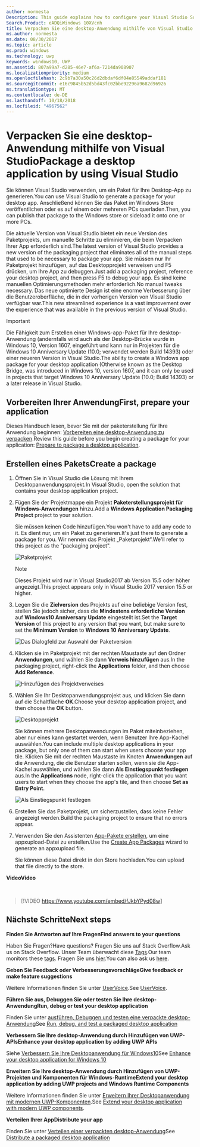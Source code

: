 ```yaml
---
author: normesta
Description: This guide explains how to configure your Visual Studio Solution to edit, debug, and package desktop application.
Search.Product: eADQiWindows 10XVcnh
title: Verpacken Sie eine desktop-Anwendung mithilfe von Visual Studio
ms.author: normesta
ms.date: 08/30/2017
ms.topic: article
ms.prod: windows
ms.technology: uwp
keywords: windows10, UWP
ms.assetid: 807a99a7-d285-46e7-af6a-7214da908907
ms.localizationpriority: medium
ms.openlocfilehash: 2c9b7a30a50c26d2dbdaf6df04e85549addaf181
ms.sourcegitcommit: e16c9845b52d5bd43fc02bbe92296a9682d96926
ms.translationtype: MT
ms.contentlocale: de-DE
ms.lasthandoff: 10/18/2018
ms.locfileid: "4967562"
---
```

# <a name="package-a-desktop-application-by-using-visual-studio"></a><span data-ttu-id="37777-103">Verpacken Sie eine desktop-Anwendung mithilfe von Visual Studio</span><span class="sxs-lookup"><span data-stu-id="37777-103">Package a desktop application by using Visual Studio</span></span>

<span data-ttu-id="37777-104">Sie können Visual Studio verwenden, um ein Paket für Ihre Desktop-App zu generieren.</span><span class="sxs-lookup"><span data-stu-id="37777-104">You can use Visual Studio to generate a package for your desktop app.</span></span> <span data-ttu-id="37777-105">Anschließend können Sie das Paket im Windows Store veröffentlichen oder es auf einem oder mehreren PCs querladen.</span><span class="sxs-lookup"><span data-stu-id="37777-105">Then, you can publish that package to the Windows store or sideload it onto one or more PCs.</span></span>

<span data-ttu-id="37777-106">Die aktuelle Version von Visual Studio bietet ein neue Version des Paketprojekts, um manuelle Schritte zu eliminieren, die beim Verpacken Ihrer App erforderlich sind.</span><span class="sxs-lookup"><span data-stu-id="37777-106">The latest version of Visual Studio provides a new version of the packaging project that eliminates all of the manual steps that used to be necessary to package your app.</span></span> <span data-ttu-id="37777-107">Sie müssen nur Ihr Paketprojekt hinzufügen, auf das Desktopprojekt verweisen und F5 drücken, um Ihre App zu debuggen.</span><span class="sxs-lookup"><span data-stu-id="37777-107">Just add a packaging project, reference your desktop project, and then press F5 to debug your app.</span></span> <span data-ttu-id="37777-108">Es sind keine manuellen Optimierungsmethoden mehr erforderlich.</span><span class="sxs-lookup"><span data-stu-id="37777-108">No manual tweaks necessary.</span></span> <span data-ttu-id="37777-109">Das neue optimierte Design ist eine enorme Verbesserung über die Benutzeroberfläche, die in der vorherigen Version von Visual Studio verfügbar war.</span><span class="sxs-lookup"><span data-stu-id="37777-109">This new streamlined experience is a vast improvement over the experience that was available in the previous version of Visual Studio.</span></span>

>[!IMPORTANT]
><span data-ttu-id="37777-110">Die Fähigkeit zum Erstellen einer Windows-app-Paket für Ihre desktop-Anwendung (andernfalls wird auch als der Desktop-Brücke wurde in Windows 10, Version 1607, eingeführt und kann nur in Projekten für die Windows 10 Anniversary Update (10.0; verwendet werden Build 14393) oder einer neueren Version in Visual Studio.</span><span class="sxs-lookup"><span data-stu-id="37777-110">The ability to create a Windows app package for your desktop application (Otherwise known as the Desktop Bridge, was introduced in Windows 10, version 1607, and it can only be used in projects that target Windows 10 Anniversary Update (10.0; Build 14393) or a later release in Visual Studio.</span></span>

## <a name="first-prepare-your-application"></a><span data-ttu-id="37777-111">Vorbereiten Ihrer Anwendung</span><span class="sxs-lookup"><span data-stu-id="37777-111">First, prepare your application</span></span>

<span data-ttu-id="37777-112">Dieses Handbuch lesen, bevor Sie mit der paketerstellung für Ihre Anwendung beginnen: [Vorbereiten eine desktop-Anwendung zu verpacken](desktop-to-uwp-prepare.md).</span><span class="sxs-lookup"><span data-stu-id="37777-112">Review this guide before you begin creating a package for your application: [Prepare to package a desktop application](desktop-to-uwp-prepare.md).</span></span>

<a id="new-packaging-project"/>

## <a name="create-a-package"></a><span data-ttu-id="37777-113">Erstellen eines Pakets</span><span class="sxs-lookup"><span data-stu-id="37777-113">Create a package</span></span>

1. <span data-ttu-id="37777-114">Öffnen Sie in Visual Studio die Lösung mit Ihrem Desktopanwendungsprojekt.</span><span class="sxs-lookup"><span data-stu-id="37777-114">In Visual Studio, open the solution that contains your desktop application project.</span></span>

2. <span data-ttu-id="37777-115">Fügen Sie der Projektmappe ein Projekt **Paketerstellungsprojekt für Windows-Anwendungen** hinzu.</span><span class="sxs-lookup"><span data-stu-id="37777-115">Add a **Windows Application Packaging Project** project to your solution.</span></span>

   <span data-ttu-id="37777-116">Sie müssen keinen Code hinzufügen.</span><span class="sxs-lookup"><span data-stu-id="37777-116">You won't have to add any code to it.</span></span> <span data-ttu-id="37777-117">Es dient nur, um ein Paket zu generieren.</span><span class="sxs-lookup"><span data-stu-id="37777-117">It's just there to generate a package for you.</span></span> <span data-ttu-id="37777-118">Wir nennen das Projekt „Paketprojekt“.</span><span class="sxs-lookup"><span data-stu-id="37777-118">We'll refer to this project as the "packaging project".</span></span>

   ![Paketprojekt](images/desktop-to-uwp/packaging-project.png)

   >[!NOTE]
   ><span data-ttu-id="37777-120">Dieses Projekt wird nur in Visual Studio2017 ab Version 15.5 oder höher angezeigt.</span><span class="sxs-lookup"><span data-stu-id="37777-120">This project appears only in Visual Studio 2017 version 15.5 or higher.</span></span>

3. <span data-ttu-id="37777-121">Legen Sie die **Zielversion** des Projekts auf eine beliebige Version fest, stellen Sie jedoch sicher, dass die **Mindestens erforderliche Version** auf **Windows10 Anniversary Update** eingestellt ist.</span><span class="sxs-lookup"><span data-stu-id="37777-121">Set the **Target Version** of this project to any version that you want, but make sure to set the **Minimum Version** to **Windows 10 Anniversary Update**.</span></span>

   ![Das Dialogfeld zur Auswahl der Paketversion](images/desktop-to-uwp/packaging-version.png)

4. <span data-ttu-id="37777-123">Klicken sie im Paketprojekt mit der rechten Maustaste auf den Ordner **Anwendungen**, und wählen Sie dann **Verweis hinzufügen** aus.</span><span class="sxs-lookup"><span data-stu-id="37777-123">In the packaging project, right-click the **Applications** folder, and then choose **Add Reference**.</span></span>

   ![Hinzufügen des Projektverweises](images/desktop-to-uwp/add-project-reference.png)

5. <span data-ttu-id="37777-125">Wählen Sie Ihr Desktopanwendungsprojekt aus, und klicken Sie dann auf die Schaltfläche **OK**.</span><span class="sxs-lookup"><span data-stu-id="37777-125">Choose your desktop application project, and then choose the **OK** button.</span></span>

   ![Desktopprojekt](images/desktop-to-uwp/reference-project.png)

   <span data-ttu-id="37777-127">Sie können mehrere Desktopanwendungen im Paket miteinbeziehen, aber nur eines kann gestartet werden, wenn Benutzer Ihre App-Kachel auswählen.</span><span class="sxs-lookup"><span data-stu-id="37777-127">You can include multiple desktop applications in your package, but only one of them can start when users choose your app tile.</span></span> <span data-ttu-id="37777-128">Klicken Sie mit der rechten Maustaste im Knoten **Anwendungen** auf die Anwendung, die die Benutzer starten sollen, wenn sie die App-Kachel auswählen, und wählen Sie dann **Als Einstiegspunkt festlegen** aus.</span><span class="sxs-lookup"><span data-stu-id="37777-128">In the **Applications** node, right-click the application that you want users to start when they choose the app's tile, and then choose **Set as Entry Point**.</span></span>

   ![Als Einstiegspunkt festlegen](images/desktop-to-uwp/entry-point-set.png)

6. <span data-ttu-id="37777-130">Erstellen Sie das Paketprojekt, um sicherzustellen, dass keine Fehler angezeigt werden.</span><span class="sxs-lookup"><span data-stu-id="37777-130">Build the packaging project to ensure that no errors appear.</span></span>

7. <span data-ttu-id="37777-131">Verwenden Sie den Assistenten [App-Pakete erstellen](../packaging/packaging-uwp-apps.md), um eine appxupload-Datei zu erstellen.</span><span class="sxs-lookup"><span data-stu-id="37777-131">Use the [Create App Packages](../packaging/packaging-uwp-apps.md) wizard to generate an appxupload file.</span></span>

   <span data-ttu-id="37777-132">Sie können diese Datei direkt in den Store hochladen.</span><span class="sxs-lookup"><span data-stu-id="37777-132">You can upload that file directly to the store.</span></span>

**<span data-ttu-id="37777-133">Video</span><span class="sxs-lookup"><span data-stu-id="37777-133">Video</span></span>**

&nbsp;
> [!VIDEO https://www.youtube.com/embed/fJkbYPyd08w]

## <a name="next-steps"></a><span data-ttu-id="37777-134">Nächste Schritte</span><span class="sxs-lookup"><span data-stu-id="37777-134">Next steps</span></span>

**<span data-ttu-id="37777-135">Finden Sie Antworten auf Ihre Fragen</span><span class="sxs-lookup"><span data-stu-id="37777-135">Find answers to your questions</span></span>**

<span data-ttu-id="37777-136">Haben Sie Fragen?</span><span class="sxs-lookup"><span data-stu-id="37777-136">Have questions?</span></span> <span data-ttu-id="37777-137">Fragen Sie uns auf Stack Overflow.</span><span class="sxs-lookup"><span data-stu-id="37777-137">Ask us on Stack Overflow.</span></span> <span data-ttu-id="37777-138">Unser Team überwacht diese [Tags](http://stackoverflow.com/questions/tagged/project-centennial+or+desktop-bridge).</span><span class="sxs-lookup"><span data-stu-id="37777-138">Our team monitors these [tags](http://stackoverflow.com/questions/tagged/project-centennial+or+desktop-bridge).</span></span> <span data-ttu-id="37777-139">Fragen Sie uns [hier](https://social.msdn.microsoft.com/Forums/en-US/home?filter=alltypes&sort=relevancedesc&searchTerm=%5BDesktop%20Converter%5D).</span><span class="sxs-lookup"><span data-stu-id="37777-139">You can also ask us [here](https://social.msdn.microsoft.com/Forums/en-US/home?filter=alltypes&sort=relevancedesc&searchTerm=%5BDesktop%20Converter%5D).</span></span>

**<span data-ttu-id="37777-140">Geben Sie Feedback oder Verbesserungsvorschläge</span><span class="sxs-lookup"><span data-stu-id="37777-140">Give feedback or make feature suggestions</span></span>**

<span data-ttu-id="37777-141">Weitere Informationen finden Sie unter [UserVoice](https://wpdev.uservoice.com/forums/110705-universal-windows-platform/category/161895-desktop-bridge-centennial).</span><span class="sxs-lookup"><span data-stu-id="37777-141">See [UserVoice](https://wpdev.uservoice.com/forums/110705-universal-windows-platform/category/161895-desktop-bridge-centennial).</span></span>

**<span data-ttu-id="37777-142">Führen Sie aus, Debuggen Sie oder testen Sie Ihre desktop-Anwendung</span><span class="sxs-lookup"><span data-stu-id="37777-142">Run, debug or test your desktop application</span></span>**

<span data-ttu-id="37777-143">Finden Sie unter [ausführen, Debuggen und testen eine verpackte desktop-Anwendung](desktop-to-uwp-debug.md)</span><span class="sxs-lookup"><span data-stu-id="37777-143">See [Run, debug, and test a packaged desktop application](desktop-to-uwp-debug.md)</span></span>

**<span data-ttu-id="37777-144">Verbessern Sie Ihre desktop-Anwendung durch Hinzufügen von UWP-APIs</span><span class="sxs-lookup"><span data-stu-id="37777-144">Enhance your desktop application by adding UWP APIs</span></span>**

<span data-ttu-id="37777-145">Siehe [Verbessern Sie Ihre Desktopanwendung für Windows10](desktop-to-uwp-enhance.md)</span><span class="sxs-lookup"><span data-stu-id="37777-145">See [Enhance your desktop application for Windows 10](desktop-to-uwp-enhance.md)</span></span>

**<span data-ttu-id="37777-146">Erweitern Sie Ihre desktop-Anwendung durch Hinzufügen von UWP-Projekten und Komponenten für Windows-Runtime</span><span class="sxs-lookup"><span data-stu-id="37777-146">Extend your desktop application by adding UWP projects and Windows Runtime Components</span></span>**

<span data-ttu-id="37777-147">Weitere Informationen finden Sie unter [Erweitern Ihrer Desktopanwendung mit modernen UWP-Komponenten](desktop-to-uwp-extend.md).</span><span class="sxs-lookup"><span data-stu-id="37777-147">See [Extend your desktop application with modern UWP components](desktop-to-uwp-extend.md).</span></span>

**<span data-ttu-id="37777-148">Verteilen Ihrer App</span><span class="sxs-lookup"><span data-stu-id="37777-148">Distribute your app</span></span>**

<span data-ttu-id="37777-149">Finden Sie unter [Verteilen einer verpackten desktop-Anwendung](desktop-to-uwp-distribute.md)</span><span class="sxs-lookup"><span data-stu-id="37777-149">See [Distribute a packaged desktop application](desktop-to-uwp-distribute.md)</span></span>
